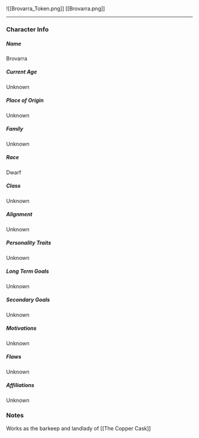 ![[Brovarra_Token.png]]
[[Brovarra.png]]

---
### Character Info

##### Name 
Brovarra

##### Current Age
Unknown

##### Place of Origin
Unknown

##### Family
Unknown

##### Race
Dwarf

##### Class
Unknown

##### Alignment
Unknown

##### Personality Traits
Unknown

##### Long Term Goals
Unknown

##### Secondary Goals
Unknown

##### Motivations
Unknown

##### Flaws
Unknown

##### Affiliations
Unknown

### Notes
Works as the barkeep and landlady of [[The Copper Cask]]